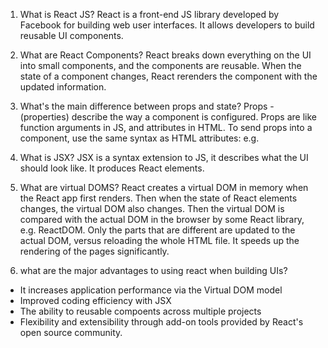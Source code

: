 1. What is React JS?
React is a front-end JS library developed by Facebook for building web user interfaces. It allows developers to build reusable UI components.

2. What are React Components?
React breaks down everything on the UI into small components, and the components are reusable. When the state of a component changes, React rerenders the component with the updated information.

3. What's the main difference between props and state?
Props - (properties) describe the way a component is configured. Props are like function arguments in JS, and attributes in HTML. To send props into a component, use the same syntax as HTML attributes:
e.g. <Person name="Amy" />

4. What is JSX?
JSX is a syntax extension to JS, it describes what the UI should look like. It produces React elements.

5. What are virtual DOMS?
React creates a virtual DOM in memory when the React app first renders. Then when the state of React elements changes, the virtual DOM also changes. Then the virtual DOM is compared with the actual DOM in the browser by some React library, e.g. ReactDOM. Only the parts that are different are updated to the actual DOM, versus reloading the whole HTML file. It speeds up the rendering of the pages significantly.

6. what are the major advantages to using react when building UIs?
  - It increases application performance via the Virtual DOM model
  - Improved coding efficiency with JSX
  - The ability to reusable compoents across multiple projects
  - Flexibility and extensibility through add-on tools provided by React's open source community.

